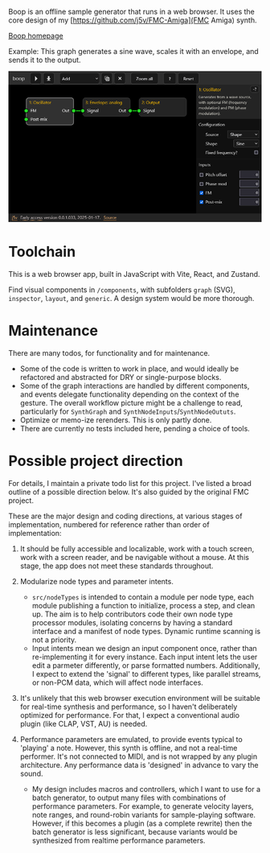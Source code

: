 Boop is an offline sample generator that runs in a web browser. It uses the core design of my [https://github.com/j5v/FMC-Amiga](FMC Amiga) synth.

[Boop homepage](https://johnvalentine.co.uk/?art=boop)

Example: This graph generates a sine wave, scales it with an envelope, and sends it to the output.

![](docs/example1.png)

# Toolchain

This is a web browser app, built in JavaScript with Vite, React, and Zustand.

Find visual components in `/components`, with subfolders `graph` (SVG), `inspector`, `layout`, and `generic`. A design system would be more thorough.

# Maintenance

There are many todos, for functionality and for maintenance.
- Some of the code is written to work in place, and would ideally be refactored and abstracted for DRY or single-purpose blocks.
- Some of the graph interactions are handled by different components, and events delegate functionality depending on the context of the gesture. The overall workflow picture might be a challenge to read, particularly for `SynthGraph` and `SynthNodeInputs`/`SynthNodeOututs`.
- Optimize or memo-ize rerenders. This is only partly done.
- There are currently no tests included here, pending a choice of tools.

# Possible project direction

For details, I maintain a private todo list for this project. I've listed a broad outline of a possible direction below. It's also guided by the original FMC project.

These are the major design and coding directions, at various stages of implementation, numbered for reference rather than order of implementation:

1. It should be fully accessible and localizable, work with a touch screen, work with a screen reader, and be navigable without a mouse. At this stage, the app does not meet these standards throughout.

2. Modularize node types and parameter intents.
    - `src/nodeTypes` is intended to contain a module per node type, each module publishing a function to initialize, process a step, and clean up. The aim is to help contributors code their own node type processor modules, isolating concerns by having a standard interface and a manifest of node types. Dynamic runtime scanning is not a priority.
    - Input intents mean we design an input component once, rather than re-implementing it for every instance. Each input intent lets the user edit a parmeter differently, or parse formatted numbers. Additionally, I expect to extend the 'signal' to different types, like parallel streams, or non-PCM data, which will affect node interfaces.

3. It's unlikely that this web browser execution environment will be suitable for real-time synthesis and performance, so I haven't deliberately optimized for performance. For that, I expect a conventional audio plugin (like CLAP, VST, AU) is needed.

4. Performance parameters are emulated, to provide events typical to 'playing' a note. However, this synth is offline, and not a real-time performer. It's not connected to MIDI, and is not wrapped by any plugin architecture. Any performance data is 'designed' in advance to vary the sound.
    - My design includes macros and controllers, which I want to use for a batch generator, to output many files with combinations of performance parameters. For example, to generate velocity layers, note ranges, and round-robin variants for sample-playing software. However, if this becomes a plugin (as a complete rewrite) then the batch generator is less significant, because variants would be synthesized from realtime performance parameters.